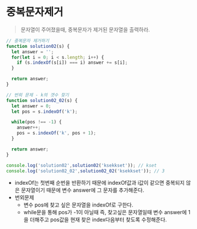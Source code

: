 # 중복문자제거

> 문자열이 주어졌을때, 중복문자가 제거된 문자열을 출력하라.

```javascript
// 중복문자 제거하기
function solution02(s) {
  let answer = '';
  for(let i = 0; i < s.length; i++) {
    if (s.indexOf(s[i]) === i) answer += s[i];
  }

  return answer;
}

// 번외 문제 - k의 갯수 찾기
function solution02_02(s) {
  let answer = 0;
  let pos = s.indexOf('k');

  while(pos !== -1) {
    answer++;
    pos = s.indexOf('k', pos + 1);
  }

  return answer;
}

console.log('solution02',solution02('ksekkset')); // kset
console.log('solution02_02',solution02_02('ksekkset')); // 3
```
- indexOf는 첫번째 순번을 반환하기 때문에 indexOf값과 i값이 같으면 중복되지 않은 문자열이기 때문에 변수 answer에 그 문자를 추가해준다.
- 번외문제
  - 변수 pos에 찾고 싶은 문자열을 indexOf로 구한다.
  - while문을 통해 pos가 -1이 아닐때 즉, 찾고싶은 문자열일때 변수 answer에 1을 더해주고 pos값을 현재 찾은 index다음부터 찾도록 수정해준다.
